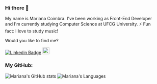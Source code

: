 ### Hi there 👋

My name is Mariana Coimbra. I've been working as Front-End Developer and I'm currently studying Computer Science at UFCG University.
⚡ Fun fact: I love to study music!

Would you like to find me?

[![Linkedin Badge](https://img.shields.io/badge/-LinkedIn-blue?style=flat-square&logo=Linkedin&logoColor=white&link=https://www.linkedin.com/in/mariana-coimbra-87087118b)](https://www.linkedin.com/in/mariana-coimbra-87087118b)
[<img src="https://img.shields.io/github/followers/marianacoimbra?label=follow&style=social" height="22" title="Follow me" />](https://github.com/marianacoimbra)

<h3>My GitHub: </h3>

![Mariana's GitHub stats](https://github-readme-stats.vercel.app/api?username=marianacoimbra&show_icons=true&theme=radical)
![Mariana's Languages](https://github-readme-stats.vercel.app/api/top-langs/?username=marianacoimbra&layout=compact&theme=radical)
